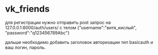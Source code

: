 # vk_friends


для регистрации нужно отправить post запрос на 127.0.0.1:8000/auth/users/ с телом 
{"username":"витя_кислый",
"password":"q123456789Abc"}


дальше необходимо добавить заголовок авторизации тип basicauth и ваш логин, пароль.